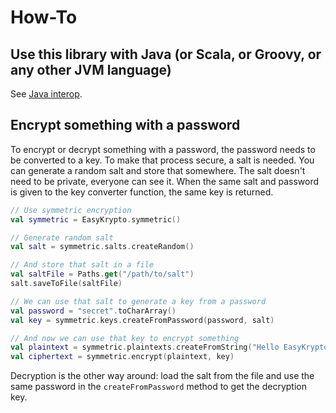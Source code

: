 # How-To

## Use this library with Java (or Scala, or Groovy, or any other JVM language)

See [Java interop](java-interop.md).

## Encrypt something with a password

To encrypt or decrypt something with a password, the password needs to be converted to a key. To make that process secure,
a salt is needed. You can generate a random salt and store that somewhere. The salt doesn't need to be private, everyone
can see it. When the same salt and password is given to the key converter function, the same key is returned.

```kotlin
// Use symmetric encryption
val symmetric = EasyKrypto.symmetric()

// Generate random salt
val salt = symmetric.salts.createRandom()

// And store that salt in a file
val saltFile = Paths.get("/path/to/salt")
salt.saveToFile(saltFile)

// We can use that salt to generate a key from a password
val password = "secret".toCharArray()
val key = symmetric.keys.createFromPassword(password, salt)

// And now we can use that key to encrypt something
val plaintext = symmetric.plaintexts.createFromString("Hello EasyKrypto")
val ciphertext = symmetric.encrypt(plaintext, key)
```

Decryption is the other way around: load the salt from the file and use the same password in the `createFromPassword`
method to get the decryption key.